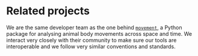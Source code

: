 # Related projects

We are the same developer team as the one behind [`movement`](https://movement.neuroinformatics.dev/index.html#), a Python package for analysing animal body movements across space and time. We interact very closely with their community to make sure our tools are interoperable and we follow very similar conventions and standards.
